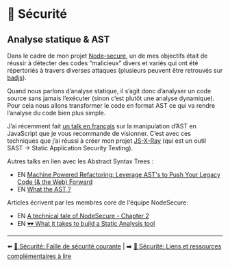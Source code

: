 # 🔐 Sécurité

## Analyse statique & AST
Dans le cadre de mon projet [Node-secure](https://github.com/ES-Community/nsecure), un de mes objectifs était de réussir à détecter des codes “malicieux” divers et variés qui ont été répertoriés à travers diverses attaques (plusieurs peuvent être retrouvés sur [badjs](https://badjs.org/)).

Quand nous parlons d’analyse statique, il s’agit donc d’analyser un code source sans jamais l’exécuter (sinon c’est plutôt une analyse dynamique). Pour cela nous allons transformer le code en format AST ce qui va rendre l’analyse du code bien plus simple.

J’ai récemment fait [un talk en français](https://www.youtube.com/watch?v=zSYrEbggqWA&feature=youtu.be) sur la manipulation d’AST en JavaScript que je vous recommande de visionner. C’est avec ces techniques que j’ai réussi à créer mon projet [JS-X-Ray](https://github.com/fraxken/js-x-ray) (qui est un outil SAST -> Static Application Security Testing).

Autres talks en lien avec les Abstract Syntax Trees :

- EN [Machine Powered Refactoring: Leverage AST's to Push Your Legacy Code (& the Web) Forward](https://www.youtube.com/watch?v=s8g_cBfm9d0&list=PLfMzBWSH11xaZvhv1X5Fq1H-oMdnAtG6k&index=2)
- EN [What the AST ?](https://www.youtube.com/watch?v=BtD2OrlLBhI&list=PLyspMSh4XhLP-mqulUMcaqTbLo-ZJxSX5&index=36)

Articles écrivent par les membres core de l'équipe NodeSecure:

- EN [A technical tale of NodeSecure - Chapter 2](https://dev.to/nodesecure/a-technical-tale-of-nodesecure-chapter-2-2p17)
- EN [🕶 What it takes to build a Static Analysis tool](https://dev.to/antoinecoulon/what-it-takes-to-build-a-static-analysis-tool-4p40)

---

⬅️ [🔐 Sécurité: Faille de sécurité courante](./faille-securite-courante.md) |
➡️ [🔐 Sécurité: Liens et ressources complémentaires à lire](./liens-et-ressources.md)
